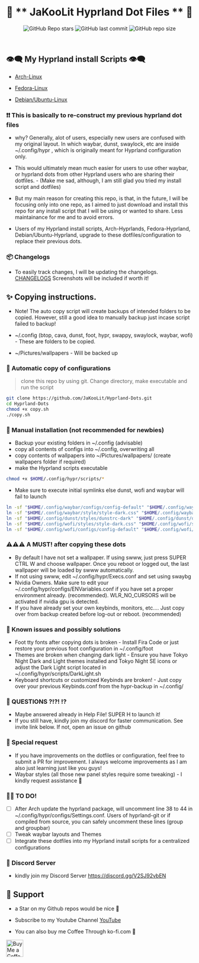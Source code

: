 <div align="center">

# 💌 ** JaKooLit Hyprland Dot Files ** 💌

![GitHub Repo stars](https://img.shields.io/github/stars/JaKooLit/Hyprland-Dots?style=for-the-badge&color=cba6f7) ![GitHub last commit](https://img.shields.io/github/last-commit/JaKooLit/Hyprland-Dots?style=for-the-badge&color=b4befe) ![GitHub repo size](https://img.shields.io/github/repo-size/JaKooLit/Hyprland-Dots?style=for-the-badge&color=cba6f7)

<br/>
</div>

## 👁️‍🗨️ My Hyprland install Scripts 👁️‍🗨️

- [Arch-Linux](https://github.com/JaKooLit/Hyprland-v4)

- [Fedora-Linux](https://github.com/JaKooLit/Fedora-Hyprland)

- [Debian/Ubuntu-Linux](https://github.com/JaKooLit/Debian-Hyprland)


### ❗❗ This is basically to re-construct my previous hyprland dot files
- why? Generally, alot of users, especially new users are confused with my original layout. In which waybar, dunst, swaylock, etc are inside ~/.config/hypr , which is originally meant for Hyprland configuration only.

- This would ultimately mean much easier for users to use other waybar, or hyprland dots from other Hyprland users who are sharing their dotfiles. - (Make me sad, although, I am still glad you tried my install script and dotfiles)

- But my main reason for creating this repo, is that, in the future, I will be focusing only into one repo, as I aimed to just download and install this repo for any install script that I will be using or wanted to share. Less maintainance for me and to avoid errors.

- Users of my Hyprland install scripts, Arch-Hyprlands, Fedora-Hyprland, Debian/Ubuntu-Hyprland, upgrade to these dotfiles/configuration to replace their previous dots.

### 📦 Changelogs
- To easily track changes, I will be updating the changelogs. [CHANGELOGS](https://github.com/JaKooLit/Hyprland-Dots/blob/main/CHANGELOG.md)  Screenshots will be included if worth it!


## ✨ Copying instructions. 
- Note! The auto copy script will create backups of intended folders to be copied. However, still a good idea to manually backup just incase script failed to backup!

- ~/.config (btop, cava, dunst, foot, hypr, swappy, swaylock, waybar, wofi) - These are folders to be copied.
- ~/Pictures/wallpapers - Will be backed up

### 🔔 Automatic copy of configurations
> clone this repo by using git. Change directory, make executable and run the script
```bash
git clone https://github.com/JaKooLit/Hyprland-Dots.git
cd Hyprland-Dots
chmod +x copy.sh
./copy.sh
```
### 🐌 Manual installation (not recommended for newbies)
- Backup your existing folders in ~/.config (advisable)
- copy all contents of configs into ~/.config, overwriting all
- copy contents of wallpapers into ~/Pictures/wallpapers/ (create wallpapers folder if required)
- make the Hyprland scripts executable 
```bash
chmod +x $HOME/.config/hypr/scripts/*
```
- Make sure to execute initial symlinks else dunst, wofi and waybar will fail to launch
```bash
ln -sf "$HOME/.config/waybar/configs/config-default" "$HOME/.config/waybar/config"
ln -sf "$HOME/.config/waybar/style/style-dark.css" "$HOME/.config/waybar/style.css"
ln -sf "$HOME/.config/dunst/styles/dunstrc-dark" "$HOME/.config/dunst/dunstrc"
ln -sf "$HOME/.config/wofi/styles/style-dark.css" "$HOME/.config/wofi/style.css"
ln -sf "$HOME/.config/wofi/configs/config-default" "$HOME/.config/wofi/config"
```

### ⚠️⚠️⚠️ A MUST! after copying these dots
- By default I have not set a wallpaper. If using swww, just press SUPER CTRL W and choose wallpaper. Once you reboot or logged out, the last wallpaper will be loaded by swww automatically.
- If not using swww, edit ~/.config/hypr/Execs.conf and set using swaybg
- Nvidia Owners. Make sure to edit your ~/.config/hypr/configs/ENVariables.conf if you have set a proper environment already. (recommended). WLR_NO_CURSORS will be activated if nvidia gpu is detected.
- If you have already set your own keybinds, monitors, etc.... Just copy over from backup created before log-out or reboot. (recommended)

### 📖 Known issues and possibly solutions
- Foot tty fonts after copying dots is broken - Install Fira Code or just restore your previous foot configuration in ~/.config/foot
- Themes are broken when changing dark light - Ensure you have Tokyo Night Dark and Light themes installed and Tokyo Night SE icons or adjust the Dark Light script located in ~/.config/hypr/scripts/DarkLight.sh
- Keyboard shortcuts or customized Keybinds are broken! - Just copy over your previous Keybinds.conf from the hypr-backup in ~/.config/

### 🙋 QUESTIONS ?!?! ⁉️
- Maybe answered already in Help File! SUPER H to launch it!
- If you still have, kindly join my discord for faster communication. See invite link below. If not, open an issue on github

### 🙏 Special request
- If you have improvements on the dotfiles or configuration, feel free to submit a PR for improvement. I always welcome improvements as I am also just learning just like you guys!
- Waybar styles (all those new panel styles require some tweaking) - I kindly request assistance 🙏

### 🤷‍♂️ TO DO!
- [ ] After Arch update the hyprland package, will uncomment line 38 to 44 in ~/.config/hypr/configs/Settings.conf. Users of hyprland-git or if compiled from source, you can safely uncomment these lines (group and groupbar)
- [ ] Tweak waybar layouts and Themes
- [ ] Integrate these dotfiles into my Hyprland install scripts for a centralized configurations

### 🔮 Discord Server
- kindly join my Discord Server https://discord.gg/V2SJ92vbEN

## 💖 Support
- a Star on my Github repos would be nice 🌟

- Subscribe to my Youtube Channel [YouTube](https://www.youtube.com/@Ja.KooLit) 

- You can also buy me Coffee Through ko-fi.com 🤩

<a href='https://ko-fi.com/jakoolit' target='_blank'><img height='35' style='border:0px;height:46px;' src='https://az743702.vo.msecnd.net/cdn/kofi3.png?v=0' border='0' alt='Buy Me a Coffee at ko-fi.com' />